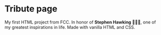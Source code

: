 # Tribute page
My first HTML project from FCC. In honor of **Stephen Hawking 👨‍🔬🦼**, one of my greatest inspirations in life. Made with vanilla HTML and CSS.
